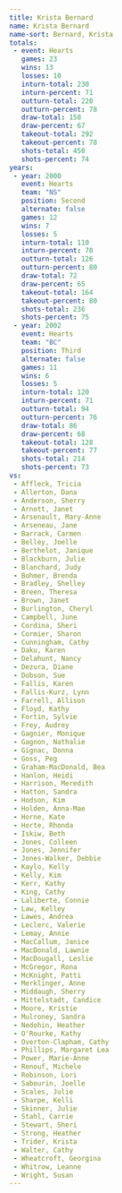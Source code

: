 ```yaml
---
title: Krista Bernard
name: Krista Bernard
name-sort: Bernard, Krista
totals:
 - event: Hearts
   games: 23
   wins: 13
   losses: 10
   inturn-total: 230
   inturn-percent: 71
   outturn-total: 220
   outturn-percent: 78
   draw-total: 158
   draw-percent: 67
   takeout-total: 292
   takeout-percent: 78
   shots-total: 450
   shots-percent: 74
years:
 - year: 2000
   event: Hearts
   team: "NS"
   position: Second
   alternate: false
   games: 12
   wins: 7
   losses: 5
   inturn-total: 110
   inturn-percent: 70
   outturn-total: 126
   outturn-percent: 80
   draw-total: 72
   draw-percent: 65
   takeout-total: 164
   takeout-percent: 80
   shots-total: 236
   shots-percent: 75
 - year: 2002
   event: Hearts
   team: "BC"
   position: Third
   alternate: false
   games: 11
   wins: 6
   losses: 5
   inturn-total: 120
   inturn-percent: 71
   outturn-total: 94
   outturn-percent: 76
   draw-total: 86
   draw-percent: 68
   takeout-total: 128
   takeout-percent: 77
   shots-total: 214
   shots-percent: 73
vs:
 - Affleck, Tricia
 - Allerton, Dana
 - Anderson, Sherry
 - Arnott, Janet
 - Arsenault, Mary-Anne
 - Arseneau, Jane
 - Barrack, Carmen
 - Belley, Joelle
 - Berthelot, Janique
 - Blackburn, Julie
 - Blanchard, Judy
 - Bohmer, Brenda
 - Bradley, Shelley
 - Breen, Theresa
 - Brown, Janet
 - Burlington, Cheryl
 - Campbell, June
 - Cordina, Sheri
 - Cormier, Sharon
 - Cunningham, Cathy
 - Daku, Karen
 - Delahunt, Nancy
 - Dezura, Diane
 - Dobson, Sue
 - Fallis, Karen
 - Fallis-Kurz, Lynn
 - Farrell, Allison
 - Floyd, Kathy
 - Fortin, Sylvie
 - Frey, Audrey
 - Gagnier, Monique
 - Gagnon, Nathalie
 - Gignac, Donna
 - Goss, Peg
 - Graham-MacDonald, Bea
 - Hanlon, Heidi
 - Harrison, Meredith
 - Hatton, Sandra
 - Hodson, Kim
 - Holden, Anna-Mae
 - Horne, Kate
 - Horte, Rhonda
 - Iskiw, Beth
 - Jones, Colleen
 - Jones, Jennifer
 - Jones-Walker, Debbie
 - Kaylo, Kelly
 - Kelly, Kim
 - Kerr, Kathy
 - King, Cathy
 - Laliberte, Connie
 - Law, Kelley
 - Lawes, Andrea
 - Leclerc, Valerie
 - Lemay, Annie
 - MacCallum, Janice
 - MacDonald, Lawnie
 - MacDougall, Leslie
 - McGregor, Rona
 - McKnight, Patti
 - Merklinger, Anne
 - Middaugh, Sherry
 - Mittelstadt, Candice
 - Moore, Kristie
 - Mulroney, Sandra
 - Nedohin, Heather
 - O'Rourke, Kathy
 - Overton-Clapham, Cathy
 - Phillips, Margaret Lea
 - Power, Marie-Anne
 - Renouf, Michele
 - Robinson, Lori
 - Sabourin, Joelle
 - Scales, Julie
 - Sharpe, Kelli
 - Skinner, Julie
 - Stahl, Carrie
 - Stewart, Sheri
 - Strong, Heather
 - Trider, Krista
 - Walter, Cathy
 - Wheatcroft, Georgina
 - Whitrow, Leanne
 - Wright, Susan
---
```

